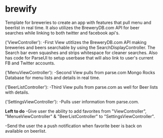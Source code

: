 # brewify
Template for breweries to create an app with features that pull menu and beerlist in real time.  It also utilizes the BreweryDB.com API for beer searches while linking to both twitter and facebook api's.

('ViewController'):
-First View utitlizes the BreweryDB.com API making breweries and beers searchable by using the SearchDisplayController.  The Search bar even squashes and strips whitespace for cleaner searches.  Also has code for ParseUI to setup userbase that will also link to user's current FB and Twitter accounts.

('MenuViewController'):
-Second View pulls from parse.com Mongo Rocks Database for menu lists and details in real time.

('BeerListController'):
-Third View pulls from parse.com as well for Beer lists with details.

('SettingsViewController'):
-Pulls user information from parse.com.



**Left to do**
-Give user the ability to add favorites from "ViewController", "MenueViewController" & "BeerListController" to  "SettingsViewController".

-Send the user the a push notification when favorite beer is back on available on beerlist.
